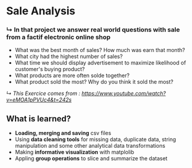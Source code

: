 # Sale Analysis

### ↳ In that project we answer real world questions with sale from a factif electronic online shop
- What was the best month of sales? How much was earn that month?
- What city had the highest number of sales?
- What time we should display advertisement to maximize likelihood of customer's buying product?
- What products are more often solde together?
- What product sold the most? Why do you think it sold the most?

_↳ This Exercice comes from  : https://www.youtube.com/watch?v=eMOA1pPVUc4&t=242s_

## What is learned?
- __Loading, merging and saving__ csv files
- Using __data cleaning tools__ for missing data, duplicate data, string manipulation and some other analytical data transformations
- Making __informative visualization__ with matplolib
- Appling __group operations__ to slice and summarize the dataset

